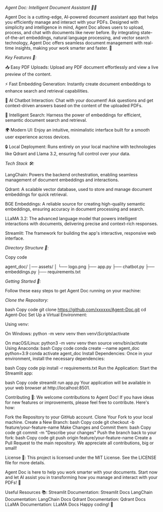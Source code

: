 *Agent Doc: Intelligent Document Assistant 📂🤖*

Agent Doc is a cutting-edge, AI-powered document assistant app that helps you efficiently manage and interact with your PDFs. Designed with simplicity and intelligence in mind, Agent Doc allows users to upload, process, and chat with documents like never before. By integrating state-of-the-art embeddings, natural language processing, and vector search technology, Agent Doc offers seamless document management with real-time insights, making your work smarter and faster. 🚀


*Key Features 🔑:*

📥 Easy PDF Uploads: Upload any PDF document effortlessly and view a live preview of the content.

⚡ Fast Embedding Generation: Instantly create document embeddings to enhance search and retrieval capabilities.

💬 AI Chatbot Interaction: Chat with your document! Ask questions and get context-driven answers based on the content of the uploaded PDFs.

🧠 Intelligent Search: Harness the power of embeddings for efficient, semantic document search and retrieval.

🌍 Modern UI: Enjoy an intuitive, minimalistic interface built for a smooth user experience across devices.

🔒 Local Deployment: Runs entirely on your local machine with technologies like Qdrant and Llama 3.2, ensuring full control over your data.

*Tech Stack 🛠️:*

LangChain: Powers the backend orchestration, enabling seamless management of document embeddings and interactions.

Qdrant: A scalable vector database, used to store and manage document embeddings for quick retrieval.

BGE Embeddings: A reliable source for creating high-quality semantic embeddings, ensuring accuracy in document processing and search.

LLaMA 3.2: The advanced language model that powers intelligent interactions with documents, delivering precise and context-rich responses.

Streamlit: The framework for building the app's interactive, responsive web interface.

*Directory Structure 📁:*

Copy code

agent_doc/
│── assets/
│   └── logo.png
├── app.py
├── chatbot.py
├── embeddings.py
├── requirements.txt

*Getting Started 🚀:*

Follow these easy steps to get Agent Doc running on your machine:

*Clone the Repository:*

bash
Copy code
git clone https://github.com/xxxxxx/Agent-Doc.git
cd Agent-Doc
Set Up a Virtual Environment:

Using venv:

On Windows: python -m venv venv then venv\Scripts\activate

On macOS/Linux: python3 -m venv venv then source venv/bin/activate
Using Anaconda:
bash
Copy code
conda create --name agent_doc python=3.9
conda activate agent_doc
Install Dependencies: Once in your environment, install the necessary dependencies:

bash
Copy code
pip install -r requirements.txt
Run the Application: Start the Streamlit app:

bash
Copy code
streamlit run app.py
Your application will be available in your web browser at http://localhost:8501.

Contributing 🤝:
We welcome contributions to Agent Doc! If you have ideas for new features or improvements, please feel free to contribute. Here's how:

Fork the Repository to your GitHub account.
Clone Your Fork to your local machine.
Create a New Branch:
bash
Copy code
git checkout -b feature/your-feature-name
Make Changes and Commit them:
bash
Copy code
git commit -m "Describe your changes"
Push the branch back to your fork:
bash
Copy code
git push origin feature/your-feature-name
Create a Pull Request to the main repository.
We appreciate all contributions, big or small!

License 📝:
This project is licensed under the MIT License. See the LICENSE file for more details.

Agent Doc is here to help you work smarter with your documents. Start now and let AI assist you in transforming how you manage and interact with your PDFs! 🌟

Useful Resources 📚:
Streamlit Documentation: Streamlit Docs
LangChain Documentation: LangChain Docs
Qdrant Documentation: Qdrant Docs
LLaMA Documentation: LLaMA Docs
Happy coding! 🎉

